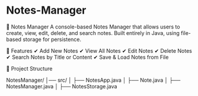 # Notes-Manager



📝 Notes Manager 
A console-based Notes Manager that allows users to create, view, edit, delete, and search notes. Built entirely in Java, using file-based storage for persistence.

📌 Features
✔ Add New Notes
✔ View All Notes
✔ Edit Notes
✔ Delete Notes
✔ Search Notes by Title or Content
✔ Save & Load Notes from File

📂 Project Structure

NotesManager/
│── src/
│   ├── NotesApp.java
│   ├── Note.java
│   ├── NotesManager.java
│   ├── NotesStorage.java
